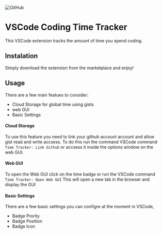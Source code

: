 ![GitHub](https://img.shields.io/github/license/MIMJA156/time-tracker-ts-dev?style=plastic)

# VSCode Coding Time Tracker
This VSCode extension tracks the amount of time you spend coding.

## Instalation
Simply download the extension from the marketplace and enjoy!

## Usage
There are a few main featues to consider:
- Cloud Storage for global time using gists
- web GUI
- Basic Settings

#### Cloud Storage
To use this feature you need to link your github account account and allow gist read and write accsess. To do this run the command VSCode command ``Time Tracker: Link Github`` or accsess it inside the options window on the web GUI.

#### Web GUI
To open the Web GUI click on the time badge or run the VSCode command ``Time Tracker: Open Web GUI``
This will open a new tab in the browser and display the GUI

#### Basic Settings
There are a few basic settings you can configre at the moment in VSCode,
- Badge Prority
- Badge Position
- Badge Icon
